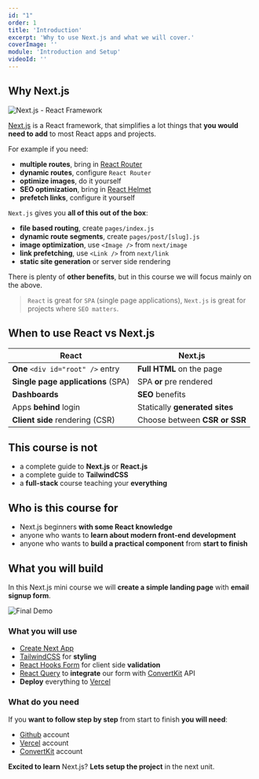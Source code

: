 ```yaml
---
id: "1"
order: 1
title: 'Introduction'
excerpt: 'Why to use Next.js and what we will cover.'
coverImage: ''
module: 'Introduction and Setup'
videoId: ''
---
```


## Why Next.js

![Next.js - React Framework](/assets/course/introduction/img_nextjs.png)

[Next.js](https://nextjs.org/) is a React framework, that simplifies a lot things that **you would need to add** to most React apps and projects.

For example if you need:

- **multiple routes**, bring in [React Router](https://reactrouter.com/)
- **dynamic routes**, configure `React Router`
- **optimize images**, do it yourself
- **SEO optimization**, bring in [React Helmet](https://github.com/nfl/react-helmet)
- **prefetch links**, configure it yourself

`Next.js` gives you **all of this out of the box**:

- **file based routing**, create `pages/index.js`
- **dynamic route segments**, create `pages/post/[slug].js`
- **image optimization**, use `<Image />` from `next/image`
- **link prefetching**, use `<Link />` from `next/link`
- **static site generation** or server side rendering

There is plenty of **other benefits**, but in this course we will focus mainly on the above.

> `React` is great for `SPA` (single page applications), `Next.js` is great for projects where `SEO matters`.

## When to use React vs Next.js

React | Next.js
--- | ---
**One** `<div id="root" />` entry | **Full HTML** on the page
**Single page applications** (SPA) | SPA **or** pre rendered
**Dashboards** | **SEO** benefits
Apps **behind** login | Statically **generated sites**
**Client side** rendering (CSR) | Choose between **CSR or SSR**

## This course is not

- a complete guide to **Next.js** or **React.js**
- a complete guide to **TailwindCSS**
- a **full-stack** course teaching your **everything**

## Who is this course for

- Next.js beginners **with some React knowledge**
- anyone who wants to **learn about modern front-end development**
- anyone who wants to **build a practical component** from **start to finish**

## What you will build

In this Next.js mini course we will **create a simple landing page** with **email signup form**.

![Final Demo](/assets/course/introduction/img_final-demo.png)

### What you will use

- [Create Next App](https://nextjs.org/docs/api-reference/create-next-app)
- [TailwindCSS](https://tailwindcss.com/) for **styling**
- [React Hooks Form](https://react-hook-form.com/) for client side **validation**
- [React Query](https://react-query.tanstack.com/) to **integrate** our form with [ConvertKit](convertkit.com) API
- **Deploy** everything to [Vercel](https://vercel.com/)

### What do you need

If you **want to follow step by step** from start to finish **you will need**:

- [Github](http://github.com/) account
- [Vercel](https://vercel.com/) account
- [ConvertKit](https://convertkit.com/) account

**Excited to learn** Next.js? **Lets setup the project** in the next unit.
